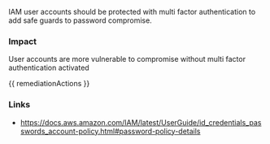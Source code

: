 

IAM user accounts should be protected with multi factor authentication to add safe guards to password compromise.
			

### Impact
User accounts are more vulnerable to compromise without multi factor authentication activated

<!-- DO NOT CHANGE -->
{{ remediationActions }}

### Links
- https://docs.aws.amazon.com/IAM/latest/UserGuide/id_credentials_passwords_account-policy.html#password-policy-details
        